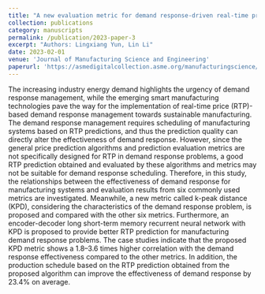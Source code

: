 ```yaml
---
title: "A new evaluation metric for demand response-driven real-time price prediction towards sustainable manufacturing"
collection: publications
category: manuscripts
permalink: /publication/2023-paper-3
excerpt: "Authors: Lingxiang Yun, Lin Li"
date: 2023-02-01
venue: 'Journal of Manufacturing Science and Engineering'
paperurl: 'https://asmedigitalcollection.asme.org/manufacturingscience/article/145/2/021009/1146198/A-New-Evaluation-Metric-for-Demand-Response-Driven'
---
```


The increasing industry energy demand highlights the urgency of demand response management, while the emerging smart manufacturing technologies pave the way for the implementation of real-time price (RTP)-based demand response management towards sustainable manufacturing. The demand response management requires scheduling of manufacturing systems based on RTP predictions, and thus the prediction quality can directly alter the effectiveness of demand response. However, since the general price prediction algorithms and prediction evaluation metrics are not specifically designed for RTP in demand response problems, a good RTP prediction obtained and evaluated by these algorithms and metrics may not be suitable for demand response scheduling. Therefore, in this study, the relationships between the effectiveness of demand response for manufacturing systems and evaluation results from six commonly used metrics are investigated. Meanwhile, a new metric called k-peak distance (KPD), considering the characteristics of the demand response problem, is proposed and compared with the other six metrics. Furthermore, an encoder-decoder long short-term memory recurrent neural network with KPD is proposed to provide better RTP prediction for manufacturing demand response problems. The case studies indicate that the proposed KPD metric shows a 1.8–3.6 times higher correlation with the demand response effectiveness compared to the other metrics. In addition, the production schedule based on the RTP prediction obtained from the proposed algorithm can improve the effectiveness of demand response by 23.4% on average.